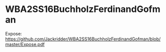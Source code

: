 # WBA2SS16BuchholzFerdinandGofman

Expose: https://github.com/Jackridder/WBA2SS16BuchholzFerdinandGofman/blob/master/Expose.pdf